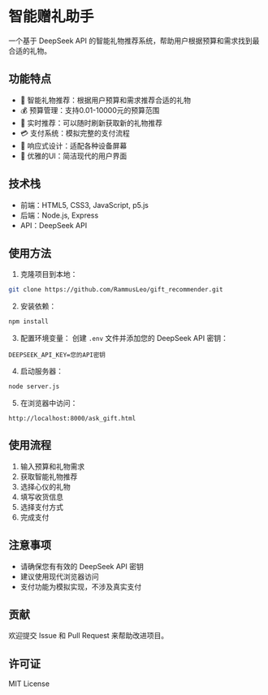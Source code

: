 # 智能赠礼助手

一个基于 DeepSeek API 的智能礼物推荐系统，帮助用户根据预算和需求找到最合适的礼物。

## 功能特点

- 🎁 智能礼物推荐：根据用户预算和需求推荐合适的礼物
- 💰 预算管理：支持0.01-10000元的预算范围
- 🔄 实时推荐：可以随时刷新获取新的礼物推荐
- 💳 支付系统：模拟完整的支付流程
- 📱 响应式设计：适配各种设备屏幕
- 🎨 优雅的UI：简洁现代的用户界面

## 技术栈

- 前端：HTML5, CSS3, JavaScript, p5.js
- 后端：Node.js, Express
- API：DeepSeek API

## 使用方法

1. 克隆项目到本地：
```bash
git clone https://github.com/RammusLeo/gift_recommender.git
```

2. 安装依赖：
```bash
npm install
```

3. 配置环境变量：
创建 `.env` 文件并添加您的 DeepSeek API 密钥：
```
DEEPSEEK_API_KEY=您的API密钥
```

4. 启动服务器：
```bash
node server.js
```

5. 在浏览器中访问：
```
http://localhost:8000/ask_gift.html
```

## 使用流程

1. 输入预算和礼物需求
2. 获取智能礼物推荐
3. 选择心仪的礼物
4. 填写收货信息
5. 选择支付方式
6. 完成支付

## 注意事项

- 请确保您有有效的 DeepSeek API 密钥
- 建议使用现代浏览器访问
- 支付功能为模拟实现，不涉及真实支付

## 贡献

欢迎提交 Issue 和 Pull Request 来帮助改进项目。

## 许可证

MIT License 